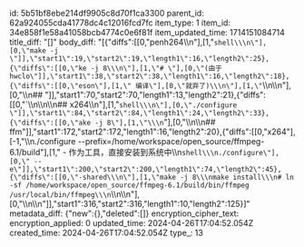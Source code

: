id: 5b51bf8ebe214df9905c8d70f1ca3300
parent_id: 62a924055cda41778dc4c12016fcd7fc
item_type: 1
item_id: 34e858f1e58a41058bcb4774c0e6f81f
item_updated_time: 1714151084714
title_diff: "[]"
body_diff: "[{\"diffs\":[[0,\"penh264\\\n\"],[1,\"```shell\\\n\"],[0,\"make -j \"]],\"start1\":19,\"start2\":19,\"length1\":16,\"length2\":25},{\"diffs\":[[0,\"ke -j 8\\\n\"],[1,\"# \"],[0,\"(由于hwclo\"]],\"start1\":38,\"start2\":38,\"length1\":16,\"length2\":18},{\"diffs\":[[0,\"eson\"],[1,\" 编译\"],[0,\"就弃了)\\\n\"],[1,\"```\\\n\\\n\"],[0,\"\\\n## \"]],\"start1\":70,\"start2\":70,\"length1\":13,\"length2\":21},{\"diffs\":[[0,\"`\\\n\\\n\\\n## x264\\\n\"],[1,\"```shell\\\n\"],[0,\"./configure \"]],\"start1\":84,\"start2\":84,\"length1\":24,\"length2\":33},{\"diffs\":[[0,\"ake -j 8\"],[1,\"\\\n```\"],[0,\"\\\n\\\n## ffm\"]],\"start1\":172,\"start2\":172,\"length1\":16,\"length2\":20},{\"diffs\":[[0,\"x264\"],[-1,\"\\\n./configure --prefix=/home/workspace/open_source/ffmpeg-6.1/build\"],[1,\" - 作为工具，直接安装到系统中\\\n```shell\\\n./configure\"],[0,\" --e\"]],\"start1\":200,\"start2\":200,\"length1\":74,\"length2\":45},{\"diffs\":[[0,\"-shared\\\n\"],[1,\"make -j 8\\\nmake install\\\n# ln -sf /home/workspace/open_source/ffmpeg-6.1/build/bin/ffmpeg /usr/local/bin/ffmpeg\\\n```\\\n\\\n\"],[0,\"\\\n\\\n\"]],\"start1\":316,\"start2\":316,\"length1\":10,\"length2\":125}]"
metadata_diff: {"new":{},"deleted":[]}
encryption_cipher_text: 
encryption_applied: 0
updated_time: 2024-04-26T17:04:52.054Z
created_time: 2024-04-26T17:04:52.054Z
type_: 13